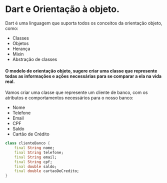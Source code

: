 # Dart e Orientação à objeto.

Dart é uma linguagem que suporta todos os conceitos da orientação objeto, como:

 - Classes
 - Objetos
 - Herança
 - Mixin
 - Abstração de classes

#### O modelo de orientação objeto, sugere criar uma classe que represente todas as informações e ações necessárias para se comparar a ela na vida real.

Vamos criar uma classe que represente um cliente de banco, com os atributos e comportamentos necessários para o nosso banco:

 - Nome
 - Telefone
 - Email
 - CPF
 - Saldo
 - Cartão de Crédito

```dart
class clienteBanco {
    final String nome;
    final String telefone;
    final String email;
    final String cpf;
    final double saldo;
    final double cartaoDeCredito;
}

```